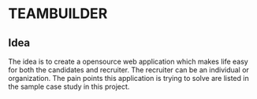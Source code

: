 # TEAMBUILDER

## Idea

The idea is to create a opensource web application which makes life easy for both the candidates and recruiter. The recruiter can be an individual or organization. The pain points this application is trying to solve are listed in the sample case study in this project. 
 
